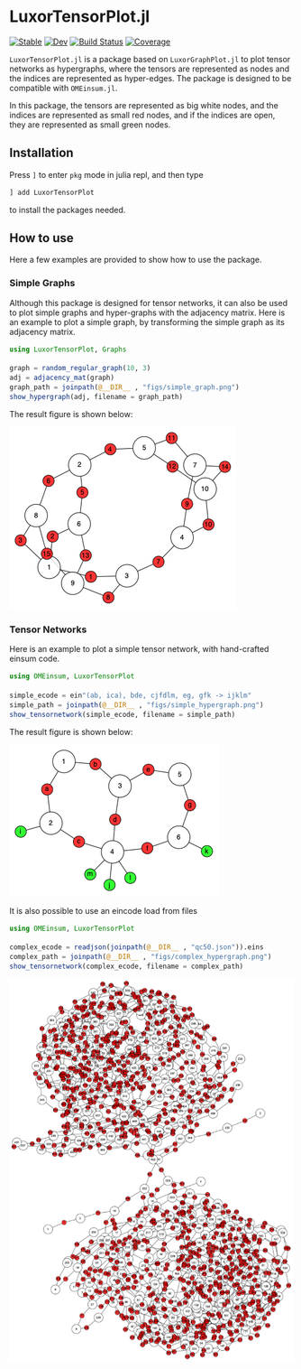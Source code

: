 # LuxorTensorPlot.jl

[![Stable](https://img.shields.io/badge/docs-stable-blue.svg)](https://ArrogantGao.github.io/LuxorTensorPlot.jl/stable/)
[![Dev](https://img.shields.io/badge/docs-dev-blue.svg)](https://ArrogantGao.github.io/LuxorTensorPlot.jl/dev/)
[![Build Status](https://github.com/ArrogantGao/LuxorTensorPlot.jl/actions/workflows/CI.yml/badge.svg?branch=main)](https://github.com/ArrogantGao/LuxorTensorPlot.jl/actions/workflows/CI.yml?query=branch%3Amain)
[![Coverage](https://codecov.io/gh/ArrogantGao/LuxorTensorPlot.jl/branch/main/graph/badge.svg)](https://codecov.io/gh/ArrogantGao/LuxorTensorPlot.jl)


`LuxorTensorPlot.jl` is a package based on `LuxorGraphPlot.jl` to plot tensor networks as hypergraphs, where the tensors are represented as nodes and the indices are represented as hyper-edges. The package is designed to be compatible with `OMEinsum.jl`.

In this package, the tensors are represented as big white nodes, and the indices are represented as small red nodes, and if the indices are open, they are represented as small green nodes.

## Installation

Press `]` to enter `pkg` mode in julia repl, and then type
```julia
] add LuxorTensorPlot
```
to install the packages needed.

## How to use

Here a few examples are provided to show how to use the package.

### Simple Graphs

Although this package is designed for tensor networks, it can also be used to plot simple graphs and hyper-graphs with the adjacency matrix. Here is an example to plot a simple graph, by transforming the simple graph as its adjacency matrix.

```julia
using LuxorTensorPlot, Graphs

graph = random_regular_graph(10, 3)
adj = adjacency_mat(graph)
graph_path = joinpath(@__DIR__ , "figs/simple_graph.png")
show_hypergraph(adj, filename = graph_path)
```

The result figure is shown below:

![](example/figs/simple_graph.png)


### Tensor Networks

Here is an example to plot a simple tensor network, with hand-crafted einsum code.
```julia
using OMEinsum, LuxorTensorPlot

simple_ecode = ein"(ab, ica), bde, cjfdlm, eg, gfk -> ijklm"
simple_path = joinpath(@__DIR__ , "figs/simple_hypergraph.png")
show_tensornetwork(simple_ecode, filename = simple_path)
```

The result figure is shown below:

![](example/figs/simple_tensornetwork.png)

It is also possible to use an eincode load from files
```julia
using OMEinsum, LuxorTensorPlot

complex_ecode = readjson(joinpath(@__DIR__ , "qc50.json")).eins
complex_path = joinpath(@__DIR__ , "figs/complex_hypergraph.png")
show_tensornetwork(complex_ecode, filename = complex_path)
```

![](example/figs/complex_tensornetwork.png)